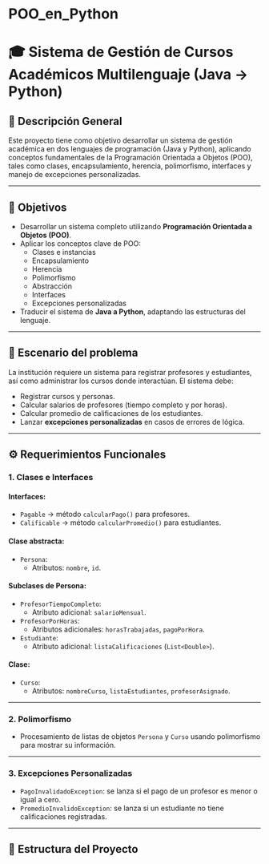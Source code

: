 # POO_en_Python
# 🎓 Sistema de Gestión de Cursos Académicos Multilenguaje (Java → Python)

## 📌 Descripción General

Este proyecto tiene como objetivo desarrollar un sistema de gestión académica en dos lenguajes de programación (Java y Python), aplicando conceptos fundamentales de la Programación Orientada a Objetos (POO), tales como clases, encapsulamiento, herencia, polimorfismo, interfaces y manejo de excepciones personalizadas.

---

## 🎯 Objetivos

- Desarrollar un sistema completo utilizando **Programación Orientada a Objetos (POO)**.
- Aplicar los conceptos clave de POO:
  - Clases e instancias
  - Encapsulamiento
  - Herencia
  - Polimorfismo
  - Abstracción
  - Interfaces
  - Excepciones personalizadas
- Traducir el sistema de **Java a Python**, adaptando las estructuras del lenguaje.

---

## 🧩 Escenario del problema

La institución requiere un sistema para registrar profesores y estudiantes, así como administrar los cursos donde interactúan. El sistema debe:

- Registrar cursos y personas.
- Calcular salarios de profesores (tiempo completo y por horas).
- Calcular promedio de calificaciones de los estudiantes.
- Lanzar **excepciones personalizadas** en casos de errores de lógica.

---

## ⚙️ Requerimientos Funcionales

### 1. Clases e Interfaces

#### Interfaces:
- `Pagable` → método `calcularPago()` para profesores.
- `Calificable` → método `calcularPromedio()` para estudiantes.

#### Clase abstracta:
- `Persona`:
  - Atributos: `nombre`, `id`.

#### Subclases de Persona:
- `ProfesorTiempoCompleto`:
  - Atributo adicional: `salarioMensual`.
- `ProfesorPorHoras`:
  - Atributos adicionales: `horasTrabajadas`, `pagoPorHora`.
- `Estudiante`:
  - Atributo adicional: `listaCalificaciones` (`List<Double>`).

#### Clase:
- `Curso`:
  - Atributos: `nombreCurso`, `listaEstudiantes`, `profesorAsignado`.

---

### 2. Polimorfismo

- Procesamiento de listas de objetos `Persona` y `Curso` usando polimorfismo para mostrar su información.

---

### 3. Excepciones Personalizadas

- `PagoInvalidadoException`: se lanza si el pago de un profesor es menor o igual a cero.
- `PromedioInvalidoException`: se lanza si un estudiante no tiene calificaciones registradas.

---

## 📁 Estructura del Proyecto


